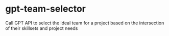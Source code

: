 # gpt-team-selector
Call GPT API to select the ideal team for a project based on the intersection of their skillsets and project needs
